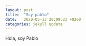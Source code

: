 ```yaml
---
layout: post
title:  "Soy pablo"
date:   2020-05-13 20:09:23 +0200
categories: jekyll update
---
```


Hola, soy Pablo
